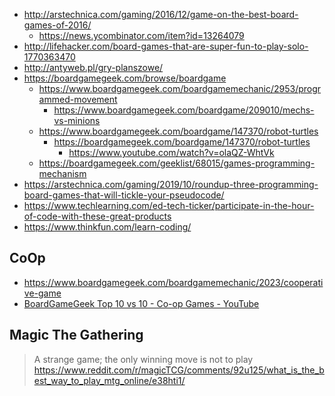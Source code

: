 - http://arstechnica.com/gaming/2016/12/game-on-the-best-board-games-of-2016/
  - https://news.ycombinator.com/item?id=13264079
- http://lifehacker.com/board-games-that-are-super-fun-to-play-solo-1770363470
- http://antyweb.pl/gry-planszowe/
- https://boardgamegeek.com/browse/boardgame
  - https://www.boardgamegeek.com/boardgamemechanic/2953/programmed-movement
    - https://www.boardgamegeek.com/boardgame/209010/mechs-vs-minions
  - https://www.boardgamegeek.com/boardgame/147370/robot-turtles
    - https://boardgamegeek.com/boardgame/147370/robot-turtles
      - https://www.youtube.com/watch?v=olaQZ-WhtVk
  - https://boardgamegeek.com/geeklist/68015/games-programming-mechanism
- https://arstechnica.com/gaming/2019/10/roundup-three-programming-board-games-that-will-tickle-your-pseudocode/
- https://www.techlearning.com/ed-tech-ticker/participate-in-the-hour-of-code-with-these-great-products
- https://www.thinkfun.com/learn-coding/

## CoOp

- https://www.boardgamegeek.com/boardgamemechanic/2023/cooperative-game
- [BoardGameGeek Top 10 vs 10 - Co-op Games - YouTube](https://www.youtube.com/watch?v=GmAvOaB6Pz8)

## Magic The Gathering

> A strange game; the only winning move is not to play
> https://www.reddit.com/r/magicTCG/comments/92u125/what_is_the_best_way_to_play_mtg_online/e38hti1/

